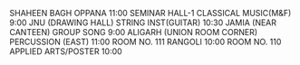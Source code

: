 SHAHEEN BAGH
OPPANA
11:00
SEMINAR HALL-1
CLASSICAL MUSIC(M&F) 
9:00
JNU (DRAWING HALL)
STRING INST(GUITAR) 
10:30
JAMIA (NEAR CANTEEN)
GROUP SONG 
9:00
ALIGARH (UNION ROOM CORNER)
PERCUSSION (EAST)
11:00
ROOM NO. 111
RANGOLI 
10:00
ROOM NO. 110
APPLIED ARTS/POSTER
10:00
